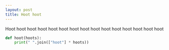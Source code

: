 ```yaml
---
layout: post
title: Hoot hoot
---
```


Hoot hoot hoot hoot hoot hoot hoot hoot hoot hoot hoot hoot hoot hoot hoot

```python
def hoot(hoots):
    print(" ".join(["hoot"] * hoots))
```
